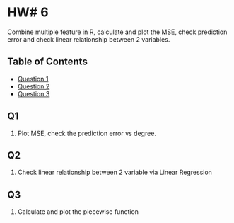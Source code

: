 # HW# 6
Combine multiple feature in R, calculate and plot the MSE, check prediction error and check linear relationship between 2 variables. 



## Table of Contents

- [Question 1](#Q1)
- [Question 2](#Q2)
- [Question 3](#Q3)

## Q1
1. Plot MSE, check the prediction error vs degree. 

## Q2
1. Check linear relationship between 2 variable via Linear Regression

## Q3
1. Calculate and plot the piecewise function 